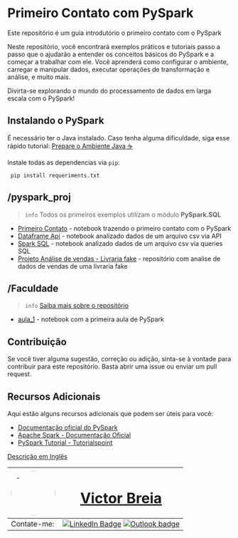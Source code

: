 # Primeiro Contato com PySpark

Este repositório é um guia introdutório o primeiro contato com o PySpark

Neste repositório, você encontrará exemplos práticos e tutoriais passo a passo que o ajudarão a entender os conceitos básicos do PySpark e a começar a trabalhar com ele. Você aprenderá como configurar o ambiente, carregar e manipular dados, executar operações de transformação e análise, e muito mais.

Divirta-se explorando o mundo do processamento de dados em larga escala com o PySpark!

## Instalando o PySpark

É necessário ter o Java instalado. Caso tenha alguma dificuldade, siga esse rápido tutorial: [Prepare o Ambiente Java ☕](./docs/config_ambient.md)

Instale todas as dependencias via `pip`:
```
 pip install requeriments.txt
 ```

## /pyspark_proj

> `info`
> Todos os primeiros exemplos utilizam o módulo **PySpark.SQL** 

- [Primeiro Contato](./pyspark_proj/01.first_contact.ipynb) - notebook trazendo o primeiro contato com o PySpark
- [Dataframe Api](./pyspark_proj/02.dataframe_api.ipynb) - notebook analizado dados de um arquivo csv via API
- [Spark SQL](./pyspark_proj/03.spark_sql.ipynb) - notebook analizado dados de um arquivo csv via queries SQL
- [Projeto Análise de vendas - Livraria fake](./pyspark_proj/real_spark_proj) - repositório com analise de dados de vendas de uma livraria fake

## /Faculdade
> `info`
> [Saiba mais sobre o repositório](/faculdade/README.MD)

- [aula_1](./Faculdade/01.aula_1.ipynb) - notebook com a primeira aula de PySpark

## Contribuição

Se você tiver alguma sugestão, correção ou adição, sinta-se à vontade para contribuir para este repositório. Basta abrir uma issue ou enviar um pull request.

## Recursos Adicionais

Aqui estão alguns recursos adicionais que podem ser úteis para você:

- [Documentação oficial do PySpark](https://spark.apache.org/docs/latest/api/python/index.html)
- [Apache Spark - Documentação Oficial](https://spark.apache.org/documentation.html)
- [PySpark Tutorial - Tutorialspoint](https://www.tutorialspoint.com/pyspark/index.htm)

[Descrição em Inglês](README.md)

| <a  href="https://www.linkedin.com/in/victor-breia/"> <img  style="border-radius: 50%;"  src="https://raw.githubusercontent.com/vbreia/vbreia/main/Sem%20T%C3%ADtulo-2.png" width="100px;"  alt=""/> |<h1> [Victor Breia](https://www.linkedin.com/in/victor-breia/)</a>                                                                      </h1>                                                                                                                                                                                    |
| ----------------------------------------------------------------------------------------------------------------------------------------------------------------------------------------------------------------------------- | ---------------------------------------------------------------------------------------------------------------------------------------------------------------------------------------------------------------------------------------------------------------------------------------------------------------------- |
| Contate-me:                                                                                                                                                                                                                   | [![LinkedIn Badge](https://img.shields.io/badge/linkedin-blue?logo=linkedin&style=for-the-badge&logoColor=white)](https://www.linkedin.com/in/victor-breia/) [![Outlook badge](https://img.shields.io/badge/outlook-blue?logo=microsoftoutlook&style=for-the-badge&logoColor=white)](mailto:victordaschagas@outlook.com) |
